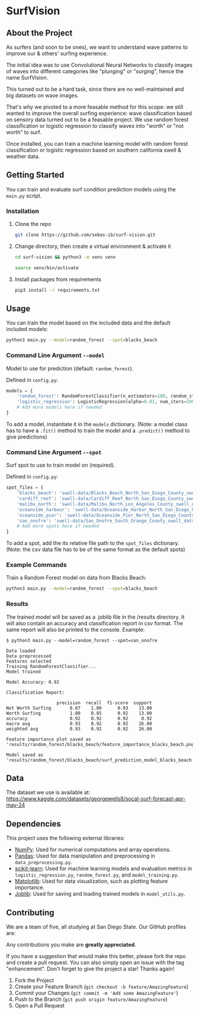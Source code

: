 # SurfVision

## About the Project

As surfers (and soon to be ones), we want to understand wave patterns to improve our & others' surfing experience.

The initial idea was to use Convolutional Neural Networks to classify images of waves into different categories like "plunging" or "surging", hence the name SurfVision.

This turned out to be a hard task, since there are no well-maintained and big datasets on wave images.

That's why we pivoted to a more feasable method for this scope: we still wanted to improve the overall surfing experience: wave classification based on sensory data turned out to be a feasable project. We use random forest classification or logistic regression to classify waves into "worth" or "not worth" to surf.

Once installed, you can train a machine learning model with random forest classification or logistic regression based on southern california swell & weather data.

## Getting Started

You can train and evaluate surf condition prediction models using the `main.py` script.

### Installation

1. Clone the repo

   ```sh
   git clone https://github.com/sebas-ib/surf-vision.git
   ```

2. Change directory, then create a virtual environment & activate it

   ```sh
   cd surf-vision && python3 -m venv venv
   ```

   ```sh
   source venv/bin/activate
   ```

3. Install packages from requirements

   ```sh
   pip3 install -r requirements.txt
   ```

## Usage

You can train the model based on the included data and the default included models:

```sh
python3 main.py --model=random_forest --spot=blacks_beach
```

### Command Line Argument `--model`

Model to use for prediction (default: `random_forest`).

Defined in `config.py`:

```python
models = {
    'random_forest': RandomForestClassifier(n_estimators=100, random_state=42),
    'logistic_regression': LogisticRegression(alpha=0.01, num_iters=1000),
    # Add more models here if needed
}
```

To add a model, instantiate it in the `models` dictionary. (Note: a model class has to have a `.fit()` method to train the model and a `.predict()` method to give predictions)

### Command Line Argument `--spot`

Surf spot to use to train model on (required).

Defined in `config.py`:

```python
spot_files = {
    'blacks_beach': 'swell-data/Blacks_Beach_North_San_Diego_County_swell_data.csv',
    'cardiff_reef': 'swell-data/Cardiff_Reef_North_San_Diego_County_swell_data.csv',
    'malibu_north': 'swell-data/Malibu_North_Los_Angeles_County_swell_data.csv',
    'oceanside_harbour': 'swell-data/Oceanside_Harbor_North_San_Diego_County_swell_data.csv',
    'oceanside_pier': 'swell-data/Oceanside_Pier_North_San_Diego_County_swell_data.csv',
    'san_onofre': 'swell-data/San_Onofre_South_Orange_County_swell_data.csv'
    # Add more spots here if needed
}
```

To add a spot, add the its relative file path to the `spot_files` dictionary. (Note: the csv data file has to be of the same format as the default spots)

### Example Commands

Train a Random Forest model on data from Blacks Beach:

```sh
python3 main.py --model=random_forest --spot=blacks_beach
```

### Results

The trained model will be saved as a .joblib file in the /results directory. It will also contain an accuracy and classification report in csv format. The same report will also be printed to the console. Example:

```console
$ python3 main.py --model=random_forest --spot=san_onofre

Data loaded
Data preprocessed
Features selected
Training RandomForestClassifier...
Model trained

Model Accuracy: 0.92

Classification Report:

                   precision  recall  f1-score  support
Not Worth Surfing       0.87    1.00      0.93    13.00
Worth Surfing           1.00    0.85      0.92    13.00
accuracy                0.92    0.92      0.92     0.92
macro avg               0.93    0.92      0.92    26.00
weighted avg            0.93    0.92      0.92    26.00

Feature importance plot saved as 'results/random_forest/blacks_beach/feature_importance_blacks_beach.png'

Model saved as 'results/random_forest/blacks_beach/surf_prediction_model_blacks_beach.joblib'
```

## Data

The dataset we use is available at: https://www.kaggle.com/datasets/georgewells8/socal-surf-forecast-apr-may-24

## Dependencies

This project uses the following external libraries:

- [NumPy](https://numpy.org/): Used for numerical computations and array operations.
- [Pandas](https://pandas.pydata.org/): Used for data manipulation and preprocessing in `data_preprocessing.py`.
- [scikit-learn](https://scikit-learn.org/stable/): Used for machine learning models and evaluation metrics in `logistic_regression.py`, `random_forest.py`, and `model_training.py`.
- [Matplotlib](https://matplotlib.org/): Used for data visualization, such as plotting feature importance.
- [Joblib](https://joblib.readthedocs.io/en/latest/): Used for saving and loading trained models in `model_utils.py`.

## Contributing

We are a team of five, all studying at San Diego State. Our GitHub profiles are:

Any contributions you make are **greatly appreciated**.

If you have a suggestion that would make this better, please fork the repo and create a pull request. You can also simply open an issue with the tag "enhancement".
Don't forget to give the project a star! Thanks again!

1. Fork the Project
2. Create your Feature Branch (`git checkout -b feature/AmazingFeature`)
3. Commit your Changes (`git commit -m 'Add some AmazingFeature'`)
4. Push to the Branch (`git push origin feature/AmazingFeature`)
5. Open a Pull Request

